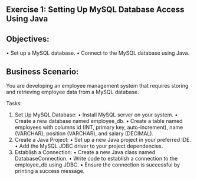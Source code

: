 ## Exercise 1: Setting Up MySQL Database Access Using Java

## Objectives:
•	Set up a MySQL database.
•	Connect to the MySQL database using Java.

## Business Scenario: 
You are developing an employee management system that requires storing and retrieving employee data from a MySQL database.

Tasks:
1.	Set Up MySQL Database:
•	Install MySQL server on your system.
•	Create a new database named employee_db.
•	Create a table named employees with columns id (INT, primary key, auto-increment), name (VARCHAR), position (VARCHAR), and salary (DECIMAL).
2.	Create a Java Project:
•	Set up a new Java project in your preferred IDE.
•	Add the MySQL JDBC driver to your project dependencies.
3.	Establish a Connection:
•	Create a new Java class named DatabaseConnection.
•	Write code to establish a connection to the employee_db using JDBC.
•	Ensure the connection is successful by printing a success message.

